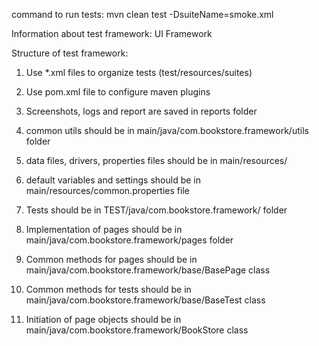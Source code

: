 command to run tests:
mvn clean test -DsuiteName=smoke.xml


Information about test framework:
UI Framework 

Structure of test framework:
1. Use *.xml files to organize tests (test/resources/suites)
2. Use pom.xml file to configure maven plugins
3. Screenshots, logs and report are saved in reports folder
4. common utils should be in main/java/com.bookstore.framework/utils folder
5. data files, drivers, properties files should be in main/resources/
6. default variables and settings should be in main/resources/common.properties file

7. Tests should be in TEST/java/com.bookstore.framework/ folder
8. Implementation of pages should be in main/java/com.bookstore.framework/pages folder
9. Common methods for pages should be in main/java/com.bookstore.framework/base/BasePage class
10. Common methods for tests should be in main/java/com.bookstore.framework/base/BaseTest class
11. Initiation of page objects should be in main/java/com.bookstore.framework/BookStore class





